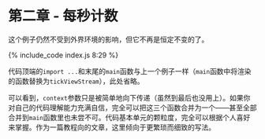# 第二章 - 每秒计数

这个例子仍然不受到外界环境的影响，但它不再是恒定不变的了。

<div id="box"></div>

{% include_code index.js 8:29 %}

代码顶端的`import ...`和末尾的`main`函数与上一个例子一样（`main`函数中将渲染的函数替换为`tickViewStream`），此处省略。

可以看到，`context`参数只是被简单地向下传递（虽然到最后也没用上）。如果你对自己的代码理解能力充满自信，完全可以把这三个函数合并为一个——甚至全部合并到`main`函数里也未尝不可。代码基本单元的颗粒度，完全可以根据个人喜好来掌握。作为一篇教程向的文章，这里倾向于更繁琐而细致的写法。
